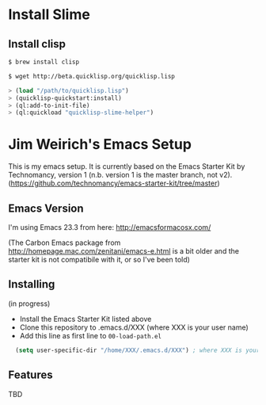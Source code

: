 # Install Slime
## Install clisp
```bash
$ brew install clisp
```

```bash
$ wget http://beta.quicklisp.org/quicklisp.lisp
```

```lisp
> (load "/path/to/quicklisp.lisp")
> (quicklisp-quickstart:install)
> (ql:add-to-init-file)
> (ql:quickload "quicklisp-slime-helper")
```

# Jim Weirich's Emacs Setup

This is my emacs setup.  It is currently based on the Emacs Starter
Kit by Technomancy, version 1 (n.b. version 1 is the master branch, not v2). (https://github.com/technomancy/emacs-starter-kit/tree/master)

## Emacs Version

I'm using Emacs 23.3 from here: http://emacsformacosx.com/

(The Carbon Emacs package from
http://homepage.mac.com/zenitani/emacs-e.html is a bit older and the
starter kit is not compatibile with it, or so I've been told)

## Installing

(in progress)

* Install the Emacs Starter Kit listed above
* Clone this repository to .emacs.d/XXX (where XXX is your user name)
* Add this line as first line to `00-load-path.el`

``` lisp
  (setq user-specific-dir "/home/XXX/.emacs.d/XXX") ; where XXX is your user name
```

## Features

TBD
